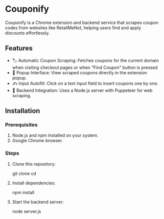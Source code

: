 # Couponify

Couponify is a Chrome extension and backend service that scrapes coupon codes from websites like RetailMeNot, helping users find and apply discounts effortlessly.

## Features

* 🏷️ Automatic Coupon Scraping: Fetches coupons for the current domain when visiting checkout pages or when "Find Coupon" button is pressed
* 🛒 Popup Interface: View scraped coupons directly in the extension popup.
* ✍️ Input Autofill: Click on a text input field to insert coupons one by one.
* 🔗 Backend Integration: Uses a Node.js server with Puppeteer for web scraping.

## Installation

### Prerequisites
1. Node.js and npm installed on your system.
2. Google Chrome browser.
   
### Steps
1. Clone this repository:
   
   git clone <repository-url>
   cd <repository-folder>

2. Install dependencies:
   
   npm install

3. Start the backend server:

   node server.js
   

